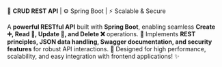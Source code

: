 🔗 **CRUD REST API** | ⚙️ Spring Boot | ⚡ Scalable & Secure  

A **powerful RESTful API** built with **Spring Boot**, enabling seamless **Create ➕, Read 📖, Update 🔄, and Delete ❌** operations. 🚀 Implements **REST principles, JSON data handling, Swagger documentation, and security features** for robust API interactions. 🎯 Designed for high performance, scalability, and easy integration with frontend applications! ✨
